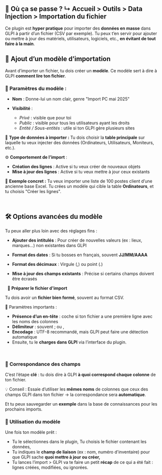 ## 🧭 **Où ça se passe ?** ↳ **Accueil \> Outils \> Data Injection \> Importation du fichier**

Ce plugin est **hyper pratique** pour importer des **données en masse** dans GLPI à partir d’un fichier (CSV par exemple). Tu peux t’en servir pour ajouter ou mettre à jour des matériels, utilisateurs, logiciels, etc., **en évitant de tout faire à la main**.


## 🧩 **Ajout d’un modèle d’importation**

Avant d’importer un fichier, tu dois créer un **modèle**. Ce modèle sert à dire à GLPI **comment lire ton fichier**.

### 👤 **Paramètres du modèle :**

- **Nom** : Donne-lui un nom clair, genre "Import PC mai 2025"

- **Visibilité** :
  - *Privé* : visible que pour toi
  - *Public* : visible pour tous les utilisateurs ayant les droits
  - *Entité / Sous-entités* : utile si ton GLPI gère plusieurs sites

📂 **Type de données à importer :** Tu dois choisir la **table principale** sur laquelle tu veux injecter des données (Ordinateurs, Utilisateurs, Moniteurs, etc.).

⚙️ **Comportement de l'import** : 
- **Création des lignes** : Active si tu veux créer de nouveaux objets 
- **Mise à jour des lignes** : Active si tu veux mettre à jour ceux existants

🧠 **Exemple concret :** Tu veux importer une liste de 100 postes client d’une ancienne base Excel. Tu crées un modèle qui cible la table **Ordinateurs**, et tu choisis "Créer les lignes".

 
## 🛠️ **Options avancées du modèle**

Tu peux aller plus loin avec des réglages fins :

- **Ajouter des intitulés** : Pour créer de nouvelles valeurs (ex : lieux, marques…) non existantes dans GLPI

- **Format des dates** : Si tu bosses en français, souvent **JJ/MM/AAAA**

- **Format des décimaux** : Virgule (,) ou point (.)

- **Mise à jour des champs existants** : Précise si certains champs doivent être écrasés

 
📄 **Préparer le fichier d'import**

Tu dois avoir un **fichier bien formé**, souvent au format CSV.

🔧 Paramètres importants : 
- **Présence d’un en-tête** : coche si ton fichier a une première ligne avec les noms des colonnes
- **Délimiteur** : souvent ; ou ,
- **Encodage** : UTF-8 recommandé, mais GLPI peut faire une détection automatique
- Ensuite, tu le **charges dans GLPI** via l’interface du plugin.

 
### 🔁 **Correspondance des champs**

C’est l’étape **clé** : tu dois dire à GLPI **à quoi correspond chaque colonne** de ton fichier.

💡 Conseil : Essaie d’utiliser les **mêmes noms** de colonnes que ceux des champs GLPI dans ton fichier → la correspondance sera **automatique**.

Et tu peux sauvegarder un **exemple** dans la base de connaissances pour les prochains imports.


### 🚀 **Utilisation du modèle**

Une fois ton modèle prêt : 
- Tu le sélectionnes dans le plugin, Tu choisis le fichier contenant les données,
- Tu indiques le **champ de liaison** (ex : nom, numéro d'inventaire) pour que GLPI sache **quoi mettre à jour ou créer,**
- Tu lances l’import \> GLPI va te faire un petit **récap** de ce qui a été fait : lignes créées, modifiées, ou ignorées.





